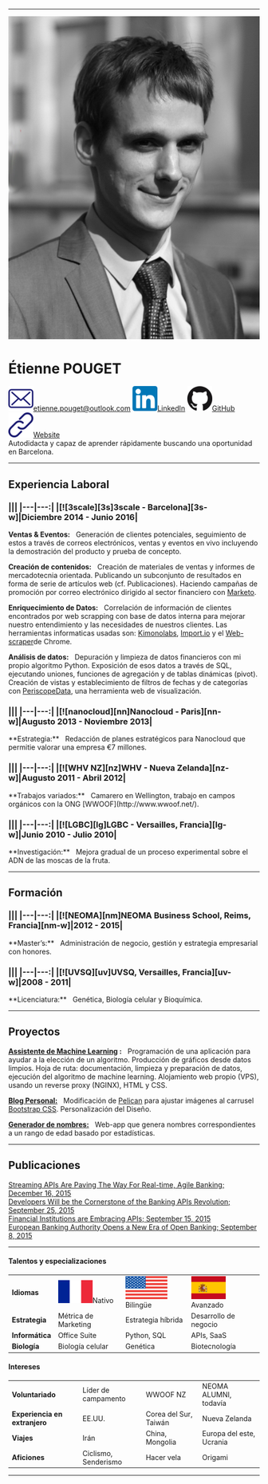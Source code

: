 ***
![](static/portrait/portrait.jpg "")

# Étienne POUGET
![em][em]<etienne.pouget@outlook.com> [![li][li]LinkedIn][li-w] [![gh][gh]GitHub][gh-w] [![wb][pr]Website][pr-w]  
Autodidacta y capaz de aprender rápidamente buscando una oportunidad en Barcelona.

***

## Experiencia Laboral

<h3 class="alignrlh3">
|||
|---|---:|
|[![3scale][3s]3scale - Barcelona][3s-w]|Diciembre 2014 - Junio 2016|
</h3>

**Ventas & Eventos:**&nbsp;&nbsp;&nbsp;Generación de clientes potenciales, seguimiento de estos a través de correos electrónicos, ventas y eventos en vivo incluyendo la demostración del producto y prueba de concepto.  

**Creación de contenidos:**&nbsp;&nbsp;&nbsp;Creación de materiales de ventas y informes de mercadotecnia orientada. Publicando un subconjunto de resultados en forma de serie de artículos web (cf. Publicaciones). Haciendo campañas de promoción por correo electrónico dirigido al sector financiero con [Marketo](https://www.marketo.com/).  

**Enriquecimiento de Datos:**&nbsp;&nbsp;&nbsp;Correlación de información de clientes encontrados por web scrapping con base de datos interna para mejorar nuestro entendimiento y las necesidades de nuestros clientes. Las herramientas informaticas usadas son: [Kimonolabs](https://www.kimonolabs.com/), [Import.io](https://www.import.io/) y el [Web-scraper](http://webscraper.io/)de Chrome.  

**Análisis de datos:**&nbsp;&nbsp;&nbsp;Depuración y limpieza de datos financieros con mi propio algoritmo Python. Exposición de esos datos a través de SQL, ejecutando uniones, funciones de agregación y de tablas dinámicas (pivot). Creación de vistas y establecimiento de filtros de fechas y de categorías con [PeriscopeData](https://www.periscopedata.com/), una herramienta web de visualización.  

<h3 class="alignrlh3">
|||
|---|---:|
|[![nanocloud][nn]Nanocloud - Paris][nn-w]|Augusto 2013 - Noviembre 2013|
</h3>
**Estrategia:**&nbsp;&nbsp;&nbsp;Redacción de planes estratégicos para Nanocloud que permitie valorar una empresa €7 millones.  

<h3 class="alignrlh3">
|||
|---|---:|
|[![WHV NZ][nz]WHV - Nueva Zelanda][nz-w]|Augusto 2011 - Abril 2012|
</h3>
**Trabajos variados:**&nbsp;&nbsp;&nbsp;Camarero en Wellington, trabajo en campos orgánicos con la ONG [WWOOF](http://www.wwoof.net/).  

<h3 class="alignrlh3">
|||
|---|---:|
|[![LGBC][lg]LGBC - Versailles, Francia][lg-w]|Junio 2010 - Julio 2010|
</h3>
**Investigación:**&nbsp;&nbsp;&nbsp;Mejora gradual de un proceso experimental sobre el ADN de las moscas de la fruta.  

***

## Formación

<h3 class="alignrlh3">
|||
|---|---:|
|[![NEOMA][nm]NEOMA Business School, Reims, Francia][nm-w]|2012 - 2015|
</h3>
**Master’s:**&nbsp;&nbsp;&nbsp;Administración de negocio, gestión y estrategia empresarial con honores.

<h3 class="alignrlh3">
|||
|---|---:|
|[![UVSQ][uv]UVSQ, Versailles, Francia][uv-w]|2008 - 2011|
</h3>
**Licenciatura:**&nbsp;&nbsp;&nbsp;Genética, Biología celular y Bioquímica.

***

## Proyectos
**[Assistente de Machine Learning](https://mlearning.etiennepouget.com) :**&nbsp;&nbsp;&nbsp;Programación de una aplicación para ayudar a la elección de un algoritmo. Producción de gráficos desde datos limpios. Hoja de ruta: documentación, limpieza y preparación de datos, ejecución del algoritmo de machine learning. Alojamiento web propio (VPS), usando un reverse proxy (NGINX), HTML y CSS.  

**[Blog Personal:](https://etiennepouget.com)**&nbsp;&nbsp;&nbsp;Modificación de [Pelican](http://blog.getpelican.com/) para ajustar imágenes al carrusel [Bootstrap CSS](http://getbootstrap.com/). Personalización del Diseño.

**[Generador de nombres:](https://name-generator.etiennepouget.com)**&nbsp;&nbsp;&nbsp;Web-app que genera nombres correspondientes a un rango de edad basado por estadísticas.  

***

## Publicaciones
[Streaming APIs Are Paving The Way For Real-time, Agile Banking; December 16, 2015][pub-4]  
[Developers Will be the Cornerstone of the Banking APIs Revolution; September 25, 2015][pub-3]  
[Financial Institutions are Embracing APIs; September 15, 2015][pub-2]  
[European Banking Authority Opens a New Era of Open Banking; September 8, 2015][pub-1]    

***

#### Talentos y especializaciones
|||||
|---|---|---|---|
|**Idiomas**|![Fr][france]Nativo|![En][usa]Bilingüe|![Sp][spain]Avanzado|
|**Estrategia**|Métrica de Marketing|Estrategia híbrida|Desarrollo de negocio|
|**Informática**|Office Suite|Python, SQL|APIs, SaaS|
|**Biología**|Biología celular|Genética|Biotecnología|

#### Intereses
|||||
|---|---|---|---|
|**Voluntariado**|Líder de campamento|WWOOF NZ|NEOMA ALUMNI, todavía|
|**Experiencia en extranjero**|EE.UU.|Corea del Sur, Taiwán|Nueva Zelanda|
|**Viajes**|Irán|China, Mongolia|Europa del este, Ucrania|
|**Aficiones**|Ciclismo, Senderismo|Hacer vela|Origami|

***

<!-- Professional experience -->
[3s]: static/logos/extended/3scale.png "3scale"
[3s-w]: https://3scale.net/
[nn]: static/logos/extended/nanocloud.png "nanocloud"
[nn-w]: https://www.nanocloud.com
[nz]: static/logos/extended/nz.png "new zealand"
[nz-w]: https://www.immigration.govt.nz/new-zealand-visas/options/work/thinking-about-coming-to-new-zealand-to-work/working-holiday-visa
[lg]: static/logos/extended/lgbc.png "lgbc"
[lg-w]: http://www.lgbc.uvsq.fr/laboratoire-de-genetique-et-biologie-cellulaire-lgbc-/langue-en/
<!-- Education -->
[nm]: static/logos/extended/neoma.png "neoma"
[nm-w]: http://www.neoma-bs.com/en/
[uv]: static/logos/extended/uvsq.png "uvsq"
[uv-w]: http://welcome.uvsq.fr/

<!-- Country flags -->
[france]: static/flags/small/france.png "French"
[usa]: static/flags/small/usa.png "English"
[spain]: static/flags/small/spain.png "Spanish"

<!-- Social icons -->
[li]: static/icons/extended/linkedin.png "LinkedIn"
[gh]: static/icons/extended/github.png "GitHub"
[pr]: static/icons/extended/unlink.png "Website"
[em]: static/icons/extended/mail.png "Email"
[li-w]: https://www.linkedin.com/in/etienne-pouget
[gh-w]: https://github.com/Vifespoir
[pr-w]: https://etiennepouget.com/
[em-w]: mailto://etienne.pouget@outlook.com

<!-- Publications -->
[pub-1]: https://www.3scale.net/2015/09/european-banking-authority-new-era-of-open-banking/
[pub-2]: https://www.3scale.net/2015/09/financial-institutions-are-embracing-apis-psd2/
[pub-3]: https://www.3scale.net/2015/09/developers-will-be-the-cornerstone-of-the-banking-apis-revolution/
[pub-4]: https://www.3scale.net/2015/12/streaming-apis-are-paving-the-way-for-real-time-agile-banking/
